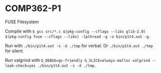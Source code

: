 COMP362-P1
==========

FUSE Filesystem

Compile with `$ gcc src/*.c $(pkg-config --cflags --libs glib-2.0) $(pkg-config fuse --cflags --libs) -lpthread -g -o bin/p1t4.out -g`.

Run with `./bin/p1t4.out -s -d ./tmp` for verbal. Or `./bin/p1t4.out ./tmp` for silent.

Run valgrind with `G_DEBUG=gc-friendly G_SLICE=always-malloc valgrind --leak-check=yes ./bin/p1t4.out -s -d ./tmp`.

